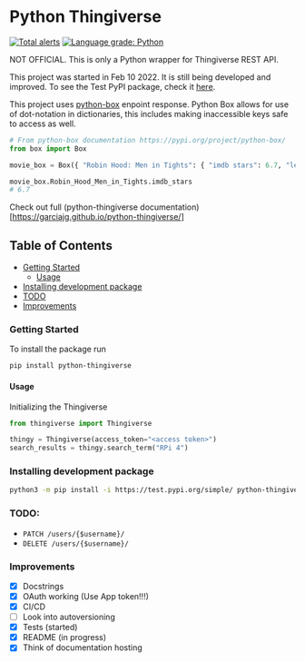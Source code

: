 # Python Thingiverse

[![Total alerts](https://img.shields.io/lgtm/alerts/g/garciajg/python-thingiverse.svg?logo=lgtm&logoWidth=18)](https://lgtm.com/projects/g/garciajg/python-thingiverse/alerts/)
[![Language grade: Python](https://img.shields.io/lgtm/grade/python/g/garciajg/python-thingiverse.svg?logo=lgtm&logoWidth=18)](https://lgtm.com/projects/g/garciajg/python-thingiverse/context:python)


NOT OFFICIAL. This is only a Python wrapper for Thingiverse REST API.

This project was started in Feb 10 2022. It is still being developed and improved. To see the Test PyPI package, check it [here](https://test.pypi.org/project/python-thingiverse/).

This project uses [python-box](https://pypi.org/project/python-box/) enpoint response. Python Box allows for use of dot-notation in dictionaries, this includes making inaccessible keys safe to access as well.

```python
# From python-box documentation https://pypi.org/project/python-box/
from box import Box

movie_box = Box({ "Robin Hood: Men in Tights": { "imdb stars": 6.7, "length": 104 } })

movie_box.Robin_Hood_Men_in_Tights.imdb_stars
# 6.7
```

Check out full (python-thingiverse documentation)[https://garciajg.github.io/python-thingiverse/]

## Table of Contents

+ [Getting Started](#getting-started)
  + [Usage](#usage)
+ [Installing development package](#installing-development-package)
+ [TODO](#todo)
+ [Improvements](#improvements)


### Getting Started

To install the package run

```bash
pip install python-thingiverse
```


#### Usage

Initializing the Thingiverse

```python
from thingiverse import Thingiverse

thingy = Thingiverse(access_token="<access token>")
search_results = thingy.search_term("RPi 4")
```


### Installing development package

```bash
python3 -m pip install -i https://test.pypi.org/simple/ python-thingiverse
```


### TODO:

- `PATCH /users/{$username}/`
- `DELETE /users/{$username}/`


### Improvements

- [X] Docstrings
- [X] OAuth working (Use App token!!!)
- [X] CI/CD
- [ ] Look into autoversioning
- [X] Tests (started)
- [X] README (in progress)
- [X] Think of documentation hosting
